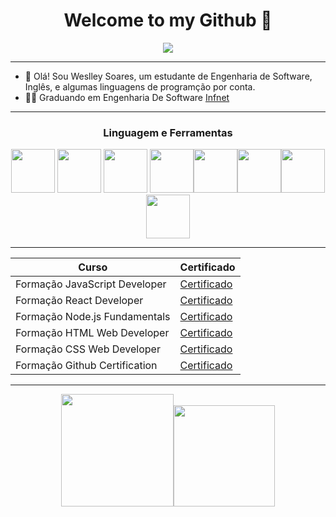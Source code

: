 <div align="center">
<h1>Welcome to my Github 🦾 </h1> 
</div>

<div align="center">
<img src="https://media2.giphy.com/media/v1.Y2lkPTc5MGI3NjExZGpuZjh5a3NzaWVwNXBwNGFtb255eDh0Nnh3YWdtbXl3bWN6ejE3cCZlcD12MV9pbnRlcm5hbF9naWZfYnlfaWQmY3Q9Zw/4uUnISbiiBAHmwHi4d/giphy.gif" >
</div>

----
- 👋 Olá! Sou Weslley Soares, um estudante de Engenharia de Software, Inglês, e algumas linguagens de programção por conta.  <br>
- 👨‍🎓 Graduando em Engenharia De Software [Infnet](https://faculdadeinfnet.com.br/faculdade/engenharia-de-software/)<br>
----
<div>
<h3 align="center"> Linguagem e Ferramentas </h3>
<p align="center">
 <img src="https://cdn.jsdelivr.net/gh/devicons/devicon@latest/icons/html5/html5-original-wordmark.svg" width="70px"> <img src="https://cdn.jsdelivr.net/gh/devicons/devicon@latest/icons/css3/css3-original-wordmark.svg" width="70px"> <img src="https://cdn.jsdelivr.net/gh/devicons/devicon@latest/icons/javascript/javascript-original.svg" width="70px">   <img src="https://cdn.jsdelivr.net/gh/devicons/devicon@latest/icons/react/react-original-wordmark.svg" width="70px"><img src="https://cdn.jsdelivr.net/gh/devicons/devicon@latest/icons/git/git-original.svg" width="70px"><img src="https://cdn.jsdelivr.net/gh/devicons/devicon@latest/icons/github/github-original.svg" width="70px"><img src="https://cdn.jsdelivr.net/gh/devicons/devicon@latest/icons/tailwindcss/tailwindcss-original.svg" width="70px"><img src="https://cdn.jsdelivr.net/gh/devicons/devicon@latest/icons/bootstrap/bootstrap-original-wordmark.svg" width="70px">
          
          
 </p>
</div>

---

<div align="center">

|Curso | Certificado |
|------|-------------|
Formação JavaScript Developer|[Certificado](https://www.dio.me/certificate/Q7SRLHEB/share)
|Formação React Developer|[Certificado](#)
|Formação Node.js Fundamentals|[Certificado](#)
|Formação HTML Web Developer|[Certificado](#)
|Formação CSS Web Developer|[Certificado](#)
|Formação Github Certification|[Certificado](#) 
</div>

---

<div  align="center">

<img loading="lazy" height="180em" src="https://github-readme-stats.vercel.app/api/top-langs/?username=weslleysoaresm&layout=compact&langs_count=7&theme=dracula" ><img loading="lazy" height="162em" src="https://github-readme-stats.vercel.app/api?username=weslleysoaresm&show_icons=true&theme=dracula&include_all_commits=true&count_private=true"  >

</div>
<div>
</div>
<div>
</div>
<div>
</div>